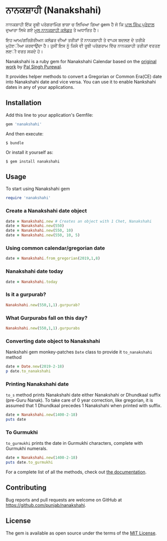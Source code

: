 # ਨਾਨਕਸ਼ਾਹੀ (Nanakshahi)

ਨਾਨਕਸ਼ਾਹੀ ਇੱਕ ਰੂਬੀ ਪਰੋਗਰਾਮਿੰਗ ਭਾਸ਼ਾ ਚ ਲਿਖਿਆ ਗਿਆ gem ਹੈ ਜੋ ਕਿ [ਪਾਲ ਸਿੰਘ ਪੁਰੇਵਾਲ](http://purewal.biz/) ਦੁਆਰਾ ਲਿਖੇ ਗਏ [ਮੂਲ ਨਾਨਕਸ਼ਾਹੀ ਕਲੰਡਰ](http://www.purewal.biz/Gurbani_and_Nanakshahi_Calendar.pdf) ਤੇ ਅਧਾਰਿਤ ਹੈ।

ਇਹ ਆਮ/ਗਰਿਗੋਰੀਅਨ ਕਲੰਡਰ ਦੀਆਂ ਤਰੀਕਾਂ ਤੋਂ ਨਾਨਕਸ਼ਾਹੀ ਤੇ ਵਾਪਸ ਬਦਲਣ ਦੇ ਤਰੀਕੇ ਮੁਹੱੲੀਆ ਕਰਵਾਉਂਦਾ ਹੈ। ਤੁਸੀਂ ਇਸ ਨੂੰ ਕਿਸੇ ਵੀ ਰੂਬੀ ਪਰੋਗਰਾਮ ਵਿੱਚ ਨਾਨਕਸ਼ਾਹੀ ਤਰੀਕਾਂ ਵਰਤਣ ਲੲੀ ਵਰਤ ਸਕਦੇ ਹੋ।

Nanakshahi is a ruby gem for Nanakshahi Calendar based on the [original work](http://www.purewal.biz/Gurbani_and_Nanakshahi_Calendar.pdf) by [Pal Singh Purewal](http://purewal.biz/).

It provides helper methods to convert a Gregorian or Common Era(CE) date into Nanakshahi date and vice versa. You can use it to enable Nankshahi dates in any of your applications.

## Installation

Add this line to your application's Gemfile:

```ruby
gem 'nanakshahi'
```

And then execute:

    $ bundle

Or install it yourself as:

    $ gem install nanakshahi

## Usage

To start using Nanakshahi gem

```ruby
require 'nanakshahi'
```

### Create a Nanakshahi date object

```ruby
date = Nanakshahi.new # Creates an object with 1 Chet, Nanakshahi
date = Nanakshahi.new(550)
date = Nanakshahi.new(550, 10)
date = Nanakshahi.new(550, 10, 5)
```

### Using common calendar/gregorian date

```ruby
date = Nanakshahi.from_gregorian(2019,1,8)
```

### Nanakshahi date today

```ruby
date = Nanakshahi.today
```

### Is it a gurpurab?

```ruby
Nanakshahi.new(550,1,1).gurpurab?
```

### What Gurpurabs fall on this day?

```ruby
Nanakshahi.new(550,1,1).gurpurabs
```

### Converting date object to Nanakshahi

Nankshahi gem monkey-patches `Date` class to provide it `to_nanakshahi` method

```ruby
date = Date.new(2019-2-18)
p date.to_nanakshahi
```

### Printing Nanakshahi date

`to_s` method prints Nanakshahi date either Nanakshahi or Dhundkaal suffix (pre-Guru Nanak). To take care of 0 year correction, like gregorian, it is assumed that 1 Dhundkaal precedes 1 Nanakshahi when printed with suffix.

```ruby
date = Nanakshahi.new(1400-2-18)
puts date
```

### To Gurmukhi

`to_gurmukhi` prints the date in Gurmukhi characters, complete with Gurmukhi numerals.

```ruby
date = Nanakshahi.new(1400-2-18)
puts date.to_gurmukhi
```

For a complete list of all the methods, check out [the documentation](https://www.rubydoc.info/gems/nanakshahi).

## Contributing

Bug reports and pull requests are welcome on GitHub at https://github.com/punjab/nanakshahi.

## License

The gem is available as open source under the terms of the [MIT License](https://opensource.org/licenses/MIT).
